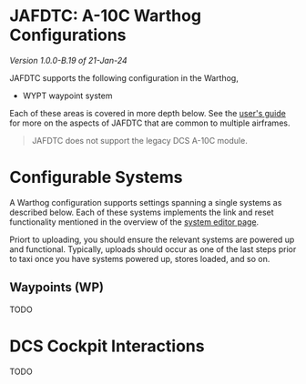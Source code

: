 # JAFDTC: A-10C Warthog Configurations

*Version 1.0.0-B.19 of 21-Jan-24*

JAFDTC supports the following configuration in the Warthog,

* WYPT waypoint system

Each of these areas is covered in more depth below. See the
[user's guide](https://github.com/51st-Vfw/JAFDTC/tree/master/doc)
for more on the aspects of JAFDTC that are common to multiple airframes.

> JAFDTC does not support the legacy DCS A-10C module.

# Configurable Systems

A Warthog configuration supports settings spanning a single systems as described below.
Each of these systems implements the link and reset functionality mentioned in the overview
of the
[system editor page](https://github.com/51st-Vfw/JAFDTC/tree/master/doc/README.md#system-editor-page).

Priort to uploading, you should ensure the relevant systems are powered up and functional.
Typically, uploads should occur as one of the last steps prior to taxi once you have systems
powered up, stores loaded, and so on.

## Waypoints (WP)

TODO

# DCS Cockpit Interactions

TODO